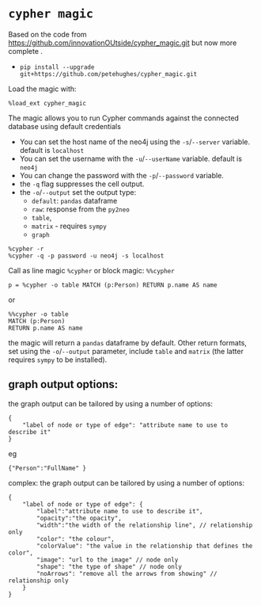 # `cypher magic`

Based on the code from https://github.com/innovationOUtside/cypher_magic.git but now more complete .

- `pip install --upgrade git+https://github.com/petehughes/cypher_magic.git`

Load the magic with:

`%load_ext cypher_magic`

The magic allows you to run Cypher commands against the connected database using default credentials

- You can set the host name of the neo4j using the `-s`/`--server` variable. default is `localhost`
- You can set the username with the `-u`/`--userName` variable. default is `neo4j`
- You can change the password with the `-p`/`--password` variable.
- the `-q` flag suppresses the cell output.
- the `-o`/`--output` set the output type:
  - `default`: `pandas` dataframe
  - `raw`: response from the `py2neo`
  - `table`,
  - `matrix` - requires `sympy`
  - `graph`

```
%cypher -r
%cypher -q -p password -u neo4j -s localhost
```

Call as line magic `%cypher` or block magic: `%%cypher`

```
p = %cypher -o table MATCH (p:Person) RETURN p.name AS name
```

or

```
%%cypher -o table
MATCH (p:Person)
RETURN p.name AS name
```

the magic will return a `pandas` dataframe by default. Other return formats, set using the `-o`/`--output` parameter, include `table` and `matrix` (the latter requires `sympy` to be installed).

## graph output options:

the graph output can be tailored by using a number of options:

```
{
    "label of node or type of edge": "attribute name to use to describe it"
}
```

eg

```
{"Person":"FullName" }
```

complex:
the graph output can be tailored by using a number of options:

```
{
    "label of node or type of edge": {
        "label":"attribute name to use to describe it",
        "opacity":"the opacity",
        "width":"the width of the relationship line", // relationship only
        "color": "the colour",
        "colorValue": "the value in the relationship that defines the color",
        "image": "url to the image" // node only
        "shape": "the type of shape" // node only
        "noArrows": "remove all the arrows from showing" // relationship only
    }
}
```

